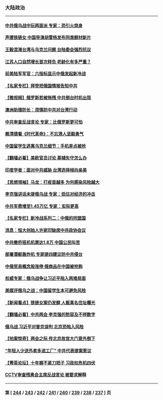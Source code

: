 ### 大陆政治
---
#### [中共俄乌战中玩两面派 专家：恐引火烧身](../../pages/ncid277/n13628914.md) 
#### [声援铁链女 中国导演胡雪杨发布同类题材新片](../../pages/ncid277/n13629121.md) 
#### [王毅混淆台湾与乌克兰问题 台陆委会强烈抗议](../../pages/ncid277/n13629207.md) 
#### [江苏人口自然增长首次转负 老龄化有多严重？](../../pages/ncid277/n13628283.md) 
#### [前美陆军军官：六指标显示中俄发起新冷战](../../pages/ncid277/n13629024.md) 
#### [【名家专栏】拜登把俄国情报告知中共](../../pages/ncid277/n13628615.md) 
#### [【微视频】俄罗斯若被拖残 中共倒台时机出现](../../pages/ncid277/n13628809.md) 
#### [澳洲助理防长：须慎防中共对台湾行动](../../pages/ncid277/n13628383.md) 
#### [中共审查反战言论 专家：比俄罗斯更可怕](../../pages/ncid277/n13628181.md) 
#### [赖清德看《时代革命》：不忘港人坚毅勇气](../../pages/ncid277/n13627275.md) 
#### [中国留学生逃离乌克兰细节：手机差点被抢](../../pages/ncid277/n13627438.md) 
#### [【翻墙必看】美欧官员讨论 基辅失守怎么办](../../pages/ncid277/n13627261.md) 
#### [印度学者：面对中共威胁 台湾选择倾向亲美](../../pages/ncid277/n13627197.md) 
#### [【思想领袖】马龙：打疫苗越多 为何感染风险越大](../../pages/ncid277/n13607564.md) 
#### [李克强讲话未提俄乌战 专家：低估对经济的冲击](../../pages/ncid277/n13626641.md) 
#### [中共军费增至1.45万亿 专家：实际更高](../../pages/ncid277/n13626562.md) 
#### [【名家专栏】新冷战系列二：中俄的同盟国](../../pages/ncid277/n13626069.md) 
#### [消息：恒大创始人许家印缺席中共政协会议](../../pages/ncid277/n13626466.md) 
#### [中共撤侨班机机票达1.8万 中国公民叫苦](../../pages/ncid277/n13625353.md) 
#### [部署潜艇轰炸机 专家提四建议防中共侵台](../../pages/ncid277/n13623089.md) 
#### [中俄贸易概念股涨停 俄商品在中国被抢购](../../pages/ncid277/n13625369.md) 
#### [权威专家：俄乌战争让习近平陷入两难局面](../../pages/ncid277/n13624631.md) 
#### [美媒评俄乌之战：中国留学生本可避免风险](../../pages/ncid277/n13625164.md) 
#### [【新闻看点】铁链女案仍发酵 人贩真名住址曝光](../../pages/ncid277/n13624465.md) 
#### [【翻墙必看】中共两会 李克强的愁容及不祥数字](../../pages/ncid277/n13625275.md) 
#### [俄乌战 习近平对普京误判 北京恐陷入风险](../../pages/ncid277/n13616600.md) 
#### [【拍案惊奇】两会之际 传北京故宫大门意外倒下](../../pages/ncid277/n13624436.md) 
#### [“年轻人少送外卖多进工厂” 中共代表提案惹议](../../pages/ncid277/n13624825.md) 
#### [【菁英论坛】十年握不紧刀把子 习政权危机四伏](../../pages/ncid277/n13624882.md) 
#### [CCTV审查残奥会主席反战言论 被要求解释](../../pages/ncid277/n13624498.md) 

---
#### 第 [ [244](./244.md) / [243](./243.md) / [242](./242.md) / [241](./241.md) / [240](./240.md) / [239](./239.md) / [238](./238.md) / [237](./237.md) ] 页

